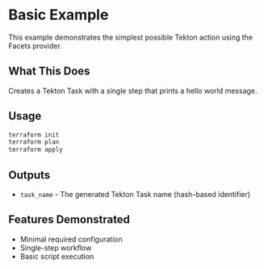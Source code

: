 # Basic Example

This example demonstrates the simplest possible Tekton action using the Facets provider.

## What This Does

Creates a Tekton Task with a single step that prints a hello world message.

## Usage

```bash
terraform init
terraform plan
terraform apply
```

## Outputs

- `task_name` - The generated Tekton Task name (hash-based identifier)

## Features Demonstrated

- Minimal required configuration
- Single-step workflow
- Basic script execution
